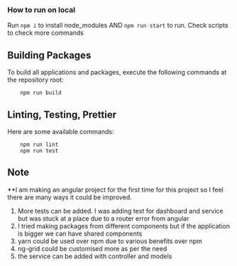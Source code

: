 ### How to run on local

Run `npm i` to install node_modules AND `npm run start` to run. Check scripts to check more commands

## Building Packages

To build all applications and packages, execute the following commands at the repository root:

```
    npm run build
```

## Linting, Testing, Prettier

Here are some available commands:

```
    npm run lint
    npm run test
```

## Note

\*\*I am making an angular project for the first time for this project so I feel there are many ways it could be improved.

1. More tests can be added. I was adding test for dashboard and service but was stuck at a place due to a router error from angular
2. I tried making packages from different components but if the application is bigger we can have shared components
3. yarn could be used over npm due to various benefits over npm
4. ng-grid could be customised more as per the need
5. the service can be added with controller and models
